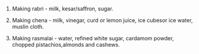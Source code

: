1) Making rabri - milk, kesar/saffron, sugar.

2) Making chena - milk, vinegar, curd or lemon juice, ice cubesor ice water, muslin cloth.

3) Making rasmalai - water, refined white sugar, cardamom powder, chopped pistachios,almonds and cashews.
 